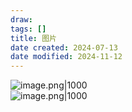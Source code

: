 ```yaml
---
draw:
tags: []
title: 图片
date created: 2024-07-13
date modified: 2024-11-12
---
```


![image.png|1000](https://imagehosting4picgo.oss-cn-beijing.aliyuncs.com/imagehosting/fix-dir%2Fpicgo%2Fpicgo-clipboard-images%2F2024%2F07%2F13%2F19-24-03-c65d72b107dfb3ca576ecd32db930502-20240713192402-e79305.png)  
![image.png|1000](https://imagehosting4picgo.oss-cn-beijing.aliyuncs.com/imagehosting/fix-dir%2Fpicgo%2Fpicgo-clipboard-images%2F2024%2F07%2F13%2F19-24-38-2d27830af3c0a3d84df30894f226841f-20240713192438-3e4161.png)
